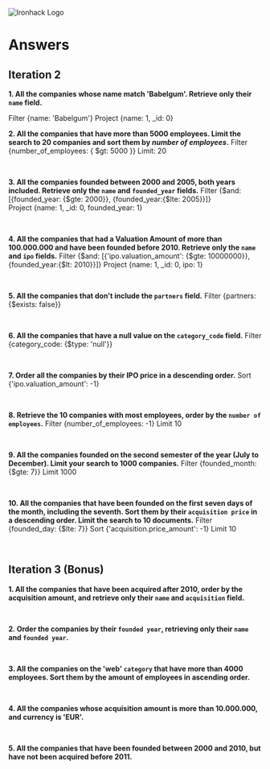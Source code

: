 ![Ironhack Logo](https://i.imgur.com/1QgrNNw.png)

# Answers

## Iteration 2

**1. All the companies whose name match 'Babelgum'. Retrieve only their `name` field.**

<!-- Your Query Goes Here -->
Filter {name: 'Babelgum'}
Project {name: 1, _id: 0}
<br>

**2. All the companies that have more than 5000 employees. Limit the search to 20 companies and sort them by *number of employees*.**
Filter {number_of_employees: { $gt: 5000 }}
Limit: 20
<!-- Your Query Goes Here -->

<br>

**3. All the companies founded between 2000 and 2005, both years included. Retrieve only the `name` and `founded_year` fields.**
Filter {$and: [{founded_year: {$gte: 2000}}, {founded_year:{$lte: 2005}}]}		
Project {name: 1, _id: 0, founded_year: 1}
<!-- Your Query Goes Here -->

<br>

**4. All the companies that had a Valuation Amount of more than 100.000.000 and have been founded before 2010. Retrieve only the `name` and `ipo` fields.**
Filter {$and: [{'ipo.valuation_amount': {$gte: 10000000}}, {founded_year:{$lt: 2010}}]}
Project {name: 1, _id: 0, ipo: 1}
<!-- Your Query Goes Here -->

<br>

**5. All the companies that don't include the `partners` field.**
Filter {partners: {$exists: false}}
<!-- Your Query Goes Here -->

<br>

**6. All the companies that have a null value on the `category_code` field.**
Filter {category_code: {$type: 'null'}}
<!-- Your Query Goes Here -->

<br>

**7. Order all the companies by their IPO price in a descending order.**
Sort {'ipo.valuation_amount': -1}
<!-- Your Query Goes Here -->

<br>

**8. Retrieve the 10 companies with most employees, order by the `number of employees`.**
Filter {number_of_employees: -1}
Limit 10
<!-- Your Query Goes Here -->

<br>

**9. All the companies founded on the second semester of the year (July to December). Limit your search to 1000 companies.**
Filter {founded_month: {$gte: 7}}
Limit 1000
<!-- Your Query Goes Here -->

<br>

**10. All the companies that have been founded on the first seven days of the month, including the seventh. Sort them by their `acquisition price` in a descending order. Limit the search to 10 documents.**
Filter {founded_day: {$lte: 7}}
Sort {'acquisition.price_amount': -1}
Limit 10
<!-- Your Query Goes Here -->

<br>

## Iteration 3 (Bonus)

**1. All the companies that have been acquired after 2010, order by the acquisition amount, and retrieve only their `name` and `acquisition` field.**

<!-- Your Query Goes Here -->

<br>

**2. Order the companies by their `founded year`, retrieving only their `name` and `founded year`.**

<!-- Your Query Goes Here -->

<br>

**3. All the companies on the 'web' `category` that have more than 4000 employees. Sort them by the amount of employees in ascending order.**

<!-- Your Query Goes Here -->

<br>

**4. All the companies whose acquisition amount is more than 10.000.000, and currency is 'EUR'.**

<!-- Your Query Goes Here -->

<br>

**5. All the companies that have been founded between 2000 and 2010, but have not been acquired before 2011.**

<!-- Your Query Goes Here -->

<br>
